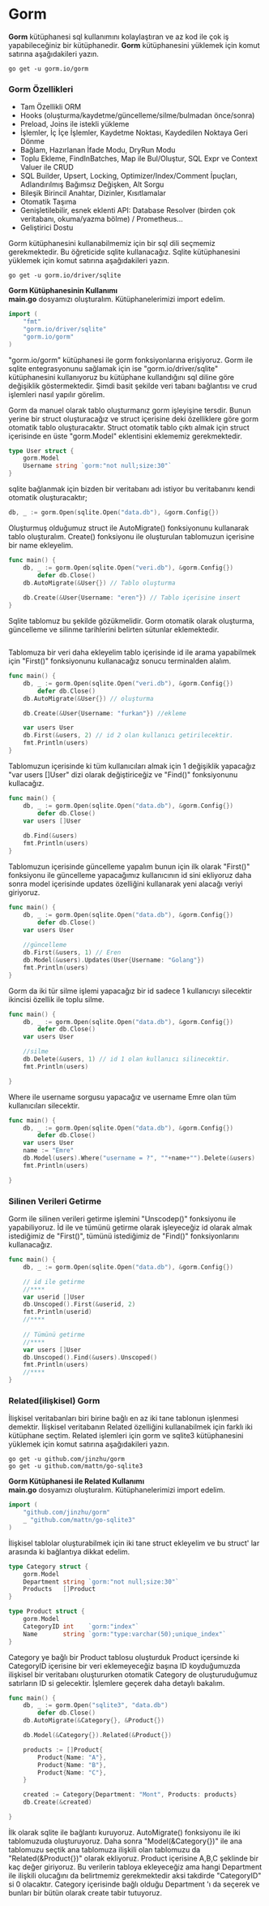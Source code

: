 # Gorm



**Gorm** kütüphanesi sql kullanımını kolaylaştıran ve az kod ile çok iş yapabileceğiniz bir kütüphanedir. **Gorm** kütüphanesini yüklemek için komut satırına  aşağıdakileri yazın.

```
go get -u gorm.io/gorm
```

### Gorm Özellikleri&#x20;

* Tam Özellikli ORM
* Hooks (oluşturma/kaydetme/güncelleme/silme/bulmadan önce/sonra)
* Preload, Joins ile istekli yükleme
* İşlemler, İç İçe İşlemler, Kaydetme Noktası, Kaydedilen Noktaya Geri Dönme
* Bağlam, Hazırlanan İfade Modu, DryRun Modu
* Toplu Ekleme, FindInBatches, Map ile Bul/Oluştur, SQL Expr ve Context Valuer ile CRUD
* SQL Builder, Upsert, Locking, Optimizer/Index/Comment İpuçları, Adlandırılmış Bağımsız Değişken, Alt Sorgu
* Bileşik Birincil Anahtar, Dizinler, Kısıtlamalar
* Otomatik Taşıma
* Genişletilebilir, esnek eklenti API: Database Resolver (birden çok veritabanı, okuma/yazma bölme) / Prometheus…
* Geliştirici Dostu

Gorm kütüphanesini kullanabilmemiz için bir sql dili seçmemiz gerekmektedir. Bu öğreticide sqlite kullanacağız. Sqlite kütüphanesini yüklemek için komut satırına aşağıdakileri yazın.

```
go get -u gorm.io/driver/sqlite
```



**Gorm Kütüphanesinin Kullanımı**\
**main.go** dosyamızı oluşturalım. Kütüphanelerimizi import edelim.

```go
import (
	"fmt"
	"gorm.io/driver/sqlite"
	"gorm.io/gorm"
)
```

"gorm.io/gorm" kütüphanesi ile gorm fonksiyonlarına erişiyoruz. Gorm ile sqlite entegrasyonunu sağlamak için ise "gorm.io/driver/sqlite" kütüphanesini kullanıyoruz bu kütüphane kullandığını sql diline göre değişiklik göstermektedir. Şimdi basit şekilde veri tabanı bağlantısı ve crud işlemleri nasıl yapılır görelim.

Gorm da manuel olarak tablo oluşturmanız gorm işleyişine tersdir. Bunun yerine bir struct oluşturacağız ve struct içerisine deki özelliklere göre gorm otomatik tablo oluşturacaktır. Struct otomatik tablo çıktı almak için struct içerisinde en üste "gorm.Model" eklentisini eklememiz gerekmektedir.

```go
type User struct {
	gorm.Model
	Username string `gorm:"not null;size:30"`
}

```

sqlite bağlanmak için bizden bir veritabanı adı istiyor bu veritabanını kendi otomatik oluşturacaktır;

```go
db, _ := gorm.Open(sqlite.Open("data.db"), &gorm.Config{})
```

Oluşturmuş olduğumuz struct ile AutoMigrate() fonksiyonunu kullanarak tablo oluşturalım. Create() fonksiyonu ile oluşturulan tablomuzun içerisine bir name ekleyelim.

```go
func main() {
	db, _ := gorm.Open(sqlite.Open("veri.db"), &gorm.Config{})
    	defer db.Close()
	db.AutoMigrate(&User{}) // Tablo oluşturma
	
	db.Create(&User{Username: "eren"}) // Tablo içerisine insert
}
```

Sqlite tablomuz bu şekilde gözükmelidir. Gorm otomatik olarak oluşturma, güncelleme ve silinme tarihlerini belirten sütunlar eklemektedir.

<figure><img src=".gitbook/assets/image (1).png" alt=""><figcaption></figcaption></figure>

Tablomuza bir veri daha ekleyelim tablo içerisinde id ile arama yapabilmek için "First()" fonksiyonunu kullanacağız sonucu terminalden alalım.&#x20;

```go
func main() {
	db, _ := gorm.Open(sqlite.Open("veri.db"), &gorm.Config{})
    	defer db.Close()
	db.AutoMigrate(&User{}) // oluşturma

	db.Create(&User{Username: "furkan"}) //ekleme

	var users User 
	db.First(&users, 2) // id 2 olan kullanıcı getirilecektir.
	fmt.Println(users)
}

```

Tablomuzun içerisinde ki tüm kullanıcıları almak için 1 değişiklik yapacağız "var users \[]User" dizi olarak değiştiriceğiz ve "Find()" fonksiyonunu kullacağız.

```go
func main() {
	db, _ := gorm.Open(sqlite.Open("data.db"), &gorm.Config{})
    	defer db.Close()
	var users []User
	
	db.Find(&users)
	fmt.Println(users)
}

```

Tablomuzun içerisinde güncelleme yapalım bunun için ilk olarak "First()" fonksiyonu ile güncelleme yapacağımız kullanıcının id sini ekliyoruz daha sonra model içerisinde updates özelliğini kullanarak yeni alacağı veriyi giriyoruz.

```go
func main() {
	db, _ := gorm.Open(sqlite.Open("data.db"), &gorm.Config{})
    	defer db.Close()
	var users User
	
	//güncelleme
	db.First(&users, 1) // Eren
	db.Model(&users).Updates(User{Username: "Golang"})
	fmt.Println(users)
}

```

Gorm da iki tür silme işlemi yapacağız bir id sadece 1 kullanıcıyı silecektir ikincisi özellik ile toplu silme.

```go
func main() {
	db, _ := gorm.Open(sqlite.Open("data.db"), &gorm.Config{})
    	defer db.Close()
	var users User

	//silme
	db.Delete(&users, 1) // id 1 olan kullanıcı silinecektir.
	fmt.Println(users)

}

```

Where ile username sorgusu yapacağız ve username Emre olan tüm kullanıcıları silecektir.

```go
func main() {
	db, _ := gorm.Open(sqlite.Open("data.db"), &gorm.Config{})
    	defer db.Close()
	var users User
	name := "Emre"
	db.Model(users).Where("username = ?", ""+name+"").Delete(&users)
	fmt.Println(users)

}

```

### Silinen Verileri Getirme

Gorm ile silinen verileri getirme işlemini "Unscodep()" fonksiyonu ile yapabiliyoruz. İd ile ve tümünü getirme olarak işleyeceğiz id olarak almak istediğimiz de "First()", tümünü istediğimiz de "Find()" fonksiyonlarını kullanacağız.

```go
func main() {
	db, _ := gorm.Open(sqlite.Open("data.db"), &gorm.Config{})

	// id ile getirme
	//****
	var userid []User
	db.Unscoped().First(&userid, 2)
	fmt.Println(userid)
	//****
	
	// Tümünü getirme
	//****
	var users []User
	db.Unscoped().Find(&users).Unscoped()
	fmt.Println(users)
	//****
}

```

### Related(ilişkisel) Gorm

İlişkisel veritabanları biri birine bağlı en az iki tane tablonun işlenmesi demektir. İlişkisel veritabanın Related özelliğini kullanabilmek için farklı iki kütüphane seçtim. Related işlemleri için gorm ve sqlite3 kütüphanesini yüklemek için komut satırına aşağıdakileri yazın.

```
go get -u github.com/jinzhu/gorm
go get -u github.com/mattn/go-sqlite3
```

**Gorm Kütüphanesi ile Related Kullanımı**\
**main.go** dosyamızı oluşturalım. Kütüphanelerimizi import edelim.

```go
import (
	"github.com/jinzhu/gorm"
	_ "github.com/mattn/go-sqlite3"
)
```

İlişkisel tablolar oluşturabilmek için iki tane struct ekleyelim ve bu struct' lar arasında ki bağlantıya dikkat edelim.&#x20;

```go
type Category struct {
	gorm.Model
	Department string `gorm:"not null;size:30"`
	Products   []Product
}

type Product struct {
	gorm.Model
	CategoryID int    `gorm:"index"`
	Name       string `gorm:"type:varchar(50);unique_index"`
}
```

Category ye bağlı bir Product tablosu oluşturduk Product içersinde ki CategoryID içerisine bir veri eklemeyeceğiz başına ID koyduğumuzda ilişkisel bir veritabanı oluştururken otomatik Category de oluşturuduğumuz satırların ID si gelecektir. İşlemlere geçerek daha detaylı bakalım.

```go
func main() {
	db, _ := gorm.Open("sqlite3", "data.db")
    	defer db.Close()
	db.AutoMigrate(&Category{}, &Product{})

	db.Model(&Category{}).Related(&Product{})

	products := []Product{
		Product{Name: "A"},
		Product{Name: "B"},
		Product{Name: "C"},
	}

	created := Category{Department: "Mont", Products: products}
	db.Create(&created)

}

```

İlk olarak sqlite ile bağlantı kuruyoruz. AutoMigrate() fonksiyonu ile iki tablomuzuda oluşturuyoruz. Daha sonra "Model(\&Category{})" ile ana tablomuzu seçtik ana tablomuza ilişkili olan tablomuzu da "Related(\&Product{})" olarak ekliyoruz. Product içerisine A,B,C şeklinde bir kaç değer giriyoruz. Bu verilerin tabloya ekleyeceğiz ama hangi Department ile ilişkili olucağını da belirtmemiz gerekmektedir aksi takdirde "CategoryID" si 0 olacaktır. Category içerisinde bağlı olduğu Department 'ı da seçerek ve bunları bir bütün olarak create tabir tutuyoruz.

<figure><img src=".gitbook/assets/image.png" alt=""><figcaption></figcaption></figure>

<figure><img src=".gitbook/assets/image (5).png" alt=""><figcaption></figcaption></figure>

<figure><img src=".gitbook/assets/image (4).png" alt=""><figcaption></figcaption></figure>
